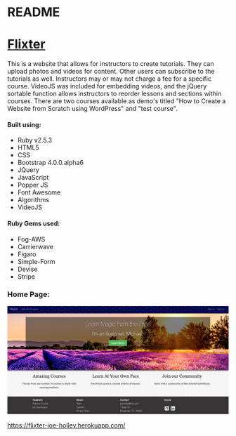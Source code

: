 # README

# [Flixter](https://flixter-joe-holley.herokuapp.com/)

This is a website that allows for instructors to create tutorials.  They can upload photos and videos for content.  Other users can subscribe to the tutorials as well.  Instructors may or may not charge a fee for a specific course.  VideoJS was included for embedding videos, and the jQuery sortable function allows instructors to reorder lessons and sections within courses.
There are two courses available as demo's titled "How to Create a Website from Scratch using WordPress" and "test course".

#### Built using:
- Ruby v2.5.3
- HTML5
- CSS
- Bootstrap 4.0.0.alpha6
- JQuery
- JavaScript
- Popper JS
- Font Awesome
- Algorithms
- VideoJS

#### Ruby Gems used:

- Fog-AWS
- Carrierwave
- Figaro
- Simple-Form
- Devise
- Stripe

### Home Page:
![](./app/assets/images/flixterhomepage.png)

https://flixter-joe-holley.herokuapp.com/